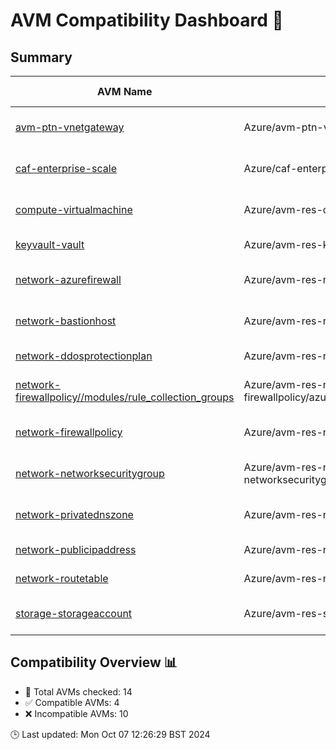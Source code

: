 # AVM Compatibility Dashboard 🚀

<!-- AVM_COMPATIBILITY_DASHBOARD_START -->

## Summary

| AVM Name | AVM Source | AzureRM Version | Terraform Version | Compatibility | Reason | Module Version | AzureRM Constraints |
|----------|------------|-----------------|-------------------|---------------|--------|----------------|---------------------|
| [avm-ptn-vnetgateway](https://registry.terraform.io/modules/Azure/avm-ptn-vnetgateway/azurerm) | Azure/avm-ptn-vnetgateway/azurerm | 4.3.0 | 1.9.7 | ❌ Incompatible | Version constraint mismatch | 0.6.0 | ~> 4.0.0, 4.3.0 |
| [caf-enterprise-scale](https://registry.terraform.io/modules/Azure/caf-enterprise-scale/azurerm) | Azure/caf-enterprise-scale/azurerm | 4.3.0 | 1.9.7 | ❌ Incompatible | Version constraint mismatch | 6.1.0 | ~> 3.107, 4.3.0 |
| [compute-virtualmachine](https://registry.terraform.io/modules/Azure/avm-res-compute-virtualmachine/azurerm) | Azure/avm-res-compute-virtualmachine/azurerm | 4.3.0 | 1.9.7 | ❌ Incompatible | Version constraint mismatch | 0.16.0 | ~> 3.108, 4.3.0 |
| [keyvault-vault](https://registry.terraform.io/modules/Azure/avm-res-keyvault-vault/azurerm) | Azure/avm-res-keyvault-vault/azurerm | 4.3.0 | 1.9.7 | ✅ Compatible | Init successful | 0.9.1 | >= 3.71.0, 4.3.0 |
| [network-azurefirewall](https://registry.terraform.io/modules/Azure/avm-res-network-azurefirewall/azurerm) | Azure/avm-res-network-azurefirewall/azurerm | 4.3.0 | 1.9.7 | ❌ Incompatible | Version constraint mismatch | 0.2.2 | ~> 3.105, 4.3.0 |
| [network-bastionhost](https://registry.terraform.io/modules/Azure/avm-res-network-bastionhost/azurerm) | Azure/avm-res-network-bastionhost/azurerm | 4.3.0 | 1.9.7 | ❌ Incompatible | Version constraint mismatch | 0.3.0 | ~> 3.105, 4.3.0 |
| [network-ddosprotectionplan](https://registry.terraform.io/modules/Azure/avm-res-network-ddosprotectionplan/azurerm) | Azure/avm-res-network-ddosprotectionplan/azurerm | 4.3.0 | 1.9.7 | ✅ Compatible | Init successful | 0.2.0 | >= 3.71.0, 4.3.0 |
| [network-firewallpolicy//modules/rule_collection_groups](https://registry.terraform.io/modules/Azure/avm-res-network-firewallpolicy/azurerm/0.2.3/submodules/modules/rule_collection_groups) | Azure/avm-res-network-firewallpolicy/azurerm//modules/rule_collection_groups | 4.3.0 | 1.9.7 | ❌ Incompatible | Version constraint mismatch | 0.2.3 | ~> 3.71, 4.3.0 |
| [network-firewallpolicy](https://registry.terraform.io/modules/Azure/avm-res-network-firewallpolicy/azurerm) | Azure/avm-res-network-firewallpolicy/azurerm | 4.3.0 | 1.9.7 | ❌ Incompatible | Version constraint mismatch | 0.2.3 | ~> 3.71, 4.3.0 |
| [network-networksecuritygroup](https://registry.terraform.io/modules/Azure/avm-res-network-networksecuritygroup/azurerm) | Azure/avm-res-network-networksecuritygroup/azurerm | 4.3.0 | 1.9.7 | ❌ Incompatible | Version constraint mismatch | 0.2.0 | ~> 3.71, 4.3.0 |
| [network-privatednszone](https://registry.terraform.io/modules/Azure/avm-res-network-privatednszone/azurerm) | Azure/avm-res-network-privatednszone/azurerm | 4.3.0 | 1.9.7 | ❌ Incompatible | Version constraint mismatch | 0.2.0 | >= 3.6.0, <= 3.114.0, 4.3.0 |
| [network-publicipaddress](https://registry.terraform.io/modules/Azure/avm-res-network-publicipaddress/azurerm) | Azure/avm-res-network-publicipaddress/azurerm | 4.3.0 | 1.9.7 | ✅ Compatible | Init successful | 0.1.2 | >= 3.71.0, 4.3.0 |
| [network-routetable](https://registry.terraform.io/modules/Azure/avm-res-network-routetable/azurerm) | Azure/avm-res-network-routetable/azurerm | 4.3.0 | 1.9.7 | ✅ Compatible | Init successful | 0.3.0 | ~> 4.0, 4.3.0 |
| [storage-storageaccount](https://registry.terraform.io/modules/Azure/avm-res-storage-storageaccount/azurerm) | Azure/avm-res-storage-storageaccount/azurerm | 4.3.0 | 1.9.7 | ❌ Incompatible | Version constraint mismatch | 0.2.7 | >= 3.114.0, < 4.0.0, 4.3.0 |

## Compatibility Overview 📊        

- 🔢 Total AVMs checked: 14
- ✅ Compatible AVMs: 4
- ❌ Incompatible AVMs: 10

🕒 Last updated: Mon Oct 07 12:26:29 BST 2024
<!-- AVM_COMPATIBILITY_DASHBOARD_END -->
